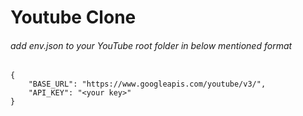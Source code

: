 # Youtube Clone


###### add env.json to your YouTube root folder in below mentioned format



```
{
    "BASE_URL": "https://www.googleapis.com/youtube/v3/",
    "API_KEY": "<your key>"
}
```
